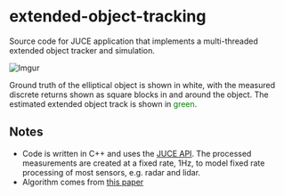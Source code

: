 # extended-object-tracking
Source code for JUCE application that implements a multi-threaded extended object tracker and simulation.

![Imgur](https://i.imgur.com/TPGR8lg.gif)

Ground truth of the elliptical object is shown in white, with the measured discrete returns shown as square blocks in and around the object.  The estimated extended object track is shown in <span style="color:green">green</span>.

## Notes
- Code is written in C++ and uses the [JUCE API](https://juce.com/).  The processed measurements are created at a fixed rate, 1Hz, to model fixed rate processing of most sensors, e.g. radar and lidar.
- Algorithm comes from [this paper](https://arxiv.org/pdf/1604.00219.pdf)
